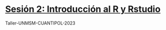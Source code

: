 # [Sesión 2: Introducción al R y Rstudio](https://taller-unmsm-cuantipol-2023.github.io/Introduccion-R/)

Taller-UNMSM-CUANTIPOL-2023
